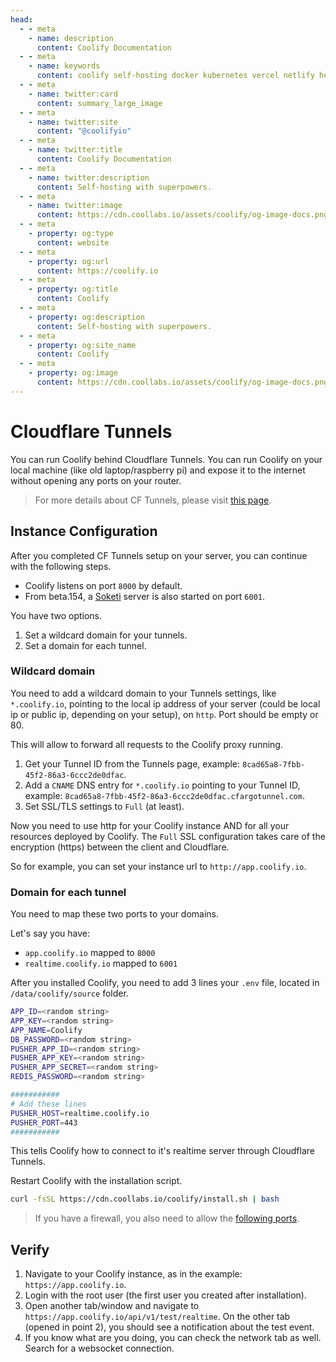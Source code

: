 ```yaml
---
head:
  - - meta
    - name: description
      content: Coolify Documentation
  - - meta
    - name: keywords
      content: coolify self-hosting docker kubernetes vercel netlify heroku render digitalocean aws gcp azure
  - - meta
    - name: twitter:card
      content: summary_large_image
  - - meta
    - name: twitter:site
      content: "@coolifyio"
  - - meta
    - name: twitter:title
      content: Coolify Documentation
  - - meta
    - name: twitter:description
      content: Self-hosting with superpowers.
  - - meta
    - name: twitter:image
      content: https://cdn.coollabs.io/assets/coolify/og-image-docs.png
  - - meta
    - property: og:type
      content: website
  - - meta
    - property: og:url
      content: https://coolify.io
  - - meta
    - property: og:title
      content: Coolify
  - - meta
    - property: og:description
      content: Self-hosting with superpowers.
  - - meta
    - property: og:site_name
      content: Coolify
  - - meta
    - property: og:image
      content: https://cdn.coollabs.io/assets/coolify/og-image-docs.png
---
```


# Cloudflare Tunnels

You can run Coolify behind Cloudflare Tunnels. You can run Coolify on your local machine (like old laptop/raspberry pi) and expose it to the internet without opening any ports on your router.

> For more details about CF Tunnels, please visit [this page](https://developers.cloudflare.com/cloudflare-one/connections/connect-networks/).

## Instance Configuration

After you completed CF Tunnels setup on your server, you can continue with the following steps.

- Coolify listens on port `8000` by default.
- From beta.154, a [Soketi](https://docs.soketi.app/) server is also started on port `6001`.


You have two options.
1. Set a wildcard domain for your tunnels.
2. Set a domain for each tunnel.

### Wildcard domain

You need to add a wildcard domain to your Tunnels settings, like `*.coolify.io`, pointing to the local ip address of your server (could be local ip or public ip, depending on your setup), on `http`. Port should be empty or 80.

This will allow to forward all requests to the Coolify proxy running.

1. Get your Tunnel ID from the Tunnels page, example: `8cad65a8-7fbb-45f2-86a3-6ccc2de0dfac`.
2. Add a `CNAME` DNS entry for `*.coolify.io` pointing to your Tunnel ID, example: `8cad65a8-7fbb-45f2-86a3-6ccc2de0dfac.cfargotunnel.com`.
3. Set SSL/TLS settings to `Full` (at least).

Now you need to use http for your Coolify instance AND for all your resources deployed by Coolify. The `Full` SSL configuration takes care of the encryption (https) between the client and Cloudflare.

So for example, you can set your instance url to `http://app.coolify.io`. 

### Domain for each tunnel
You need to map these two ports to your domains.

Let's say you have:
- `app.coolify.io` mapped to `8000`
- `realtime.coolify.io` mapped to `6001`

After you installed Coolify, you need to add 3 lines your `.env` file, located in `/data/coolify/source` folder.

```bash
APP_ID=<random string>
APP_KEY=<random string>
APP_NAME=Coolify
DB_PASSWORD=<random string>
PUSHER_APP_ID=<random string>
PUSHER_APP_KEY=<random string>
PUSHER_APP_SECRET=<random string>
REDIS_PASSWORD=<random string>

###########
# Add these lines
PUSHER_HOST=realtime.coolify.io
PUSHER_PORT=443
###########
```

This tells Coolify how to connect to it's realtime server through Cloudflare Tunnels.

Restart Coolify with the installation script.

```bash
curl -fsSL https://cdn.coollabs.io/coolify/install.sh | bash
```

> If you have a firewall, you also need to allow the [following ports](./configuration.md#firewall).
## Verify

1. Navigate to your Coolify instance, as in the example: `https://app.coolify.io`.
2. Login with the root user (the first user you created after installation).
3. Open another tab/window and navigate to `https://app.coolify.io/api/v1/test/realtime`. On the other tab (opened in point 2), you should see a notification about the test event.
4. If you know what are you doing, you can check the network tab as well. Search for a websocket connection.
